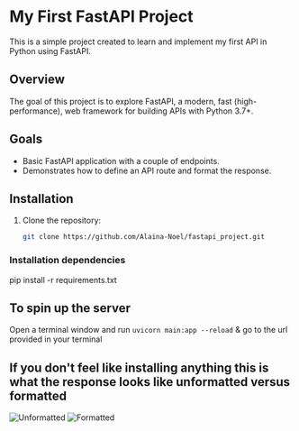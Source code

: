 # My First FastAPI Project

This is a simple project created to learn and implement my first API in Python using FastAPI.

## Overview

The goal of this project is to explore FastAPI, a modern, fast (high-performance), web framework for building APIs with Python 3.7+.

## Goals

- Basic FastAPI application with a couple of endpoints.
- Demonstrates how to define an API route and format the response.

## Installation

1. Clone the repository:

   ```bash
   git clone https://github.com/Alaina-Noel/fastapi_project.git

### Installation dependencies
   pip install -r requirements.txt

## To spin up the server
Open a terminal window and run `uvicorn main:app --reload`
 & go to the url provided in your terminal

## If you don't feel like installing anything this is what the response looks like unformatted versus formatted

![Unformatted](./images/unformatted.png)
![Formatted](./images/formatted.png)





